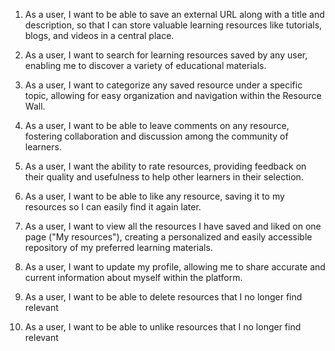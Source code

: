 1. As a user, I want to be able to save an external URL along with a title and description, so that I can store valuable learning resources like tutorials, blogs, and videos in a central place.

2. As a user, I want to search for learning resources saved by any user, enabling me to discover a variety of educational materials.

3. As a user, I want to categorize any saved resource under a specific topic, allowing for easy organization and navigation within the Resource Wall.

4. As a user, I want to be able to leave comments on any resource, fostering collaboration and discussion among the community of learners.

5. As a user, I want the ability to rate resources, providing feedback on their quality and usefulness to help other learners in their selection.

6. As a user, I want to be able to like any resource, saving it to my resources so I can easily find it again later.

7. As a user, I want to view all the resources I have saved and liked on one page ("My resources"), creating a personalized and easily accessible repository of my preferred learning materials.

8. As a user, I want to update my profile, allowing me to share accurate and current information about myself within the platform.

9. As a user, I want to be able to delete resources that I no longer find relevant

10. As a user, I want to be able to unlike resources that I no longer find relevant
